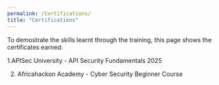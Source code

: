 ```yaml
---
permalink: /Certifications/
title: "Certifications"
---
```


To demostrate the skills learnt through the training, this page shows the certificates earned:

1.APISec University - API Security Fundamentals 2025
<div data-iframe-width="150" data-iframe-height="270" data-share-badge-id="28edfdbd-0672-4b91-8348-55762646ca8e" data-share-badge-host="https://www.credly.com"></div><script type="text/javascript" async src="//cdn.credly.com/assets/utilities/embed.js"></script>

2. Africahackon Academy - Cyber Security Beginner Course
   <div data-iframe-width="150" data-iframe-height="270" data-share-badge-id="2456db7d-8e91-48e9-850b-e10ec2bfe2d7" data-share-badge-host="https://www.credly.com"></div><script type="text/javascript" async src="//cdn.credly.com/assets/utilities/embed.js"></script>
   
   
